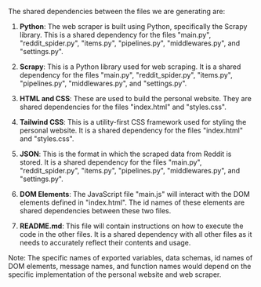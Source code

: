 The shared dependencies between the files we are generating are:

1. **Python**: The web scraper is built using Python, specifically the Scrapy library. This is a shared dependency for the files "main.py", "reddit_spider.py", "items.py", "pipelines.py", "middlewares.py", and "settings.py".

2. **Scrapy**: This is a Python library used for web scraping. It is a shared dependency for the files "main.py", "reddit_spider.py", "items.py", "pipelines.py", "middlewares.py", and "settings.py".

3. **HTML and CSS**: These are used to build the personal website. They are shared dependencies for the files "index.html" and "styles.css".

4. **Tailwind CSS**: This is a utility-first CSS framework used for styling the personal website. It is a shared dependency for the files "index.html" and "styles.css".

5. **JSON**: This is the format in which the scraped data from Reddit is stored. It is a shared dependency for the files "main.py", "reddit_spider.py", "items.py", "pipelines.py", "middlewares.py", and "settings.py".

6. **DOM Elements**: The JavaScript file "main.js" will interact with the DOM elements defined in "index.html". The id names of these elements are shared dependencies between these two files.

7. **README.md**: This file will contain instructions on how to execute the code in the other files. It is a shared dependency with all other files as it needs to accurately reflect their contents and usage.

Note: The specific names of exported variables, data schemas, id names of DOM elements, message names, and function names would depend on the specific implementation of the personal website and web scraper.